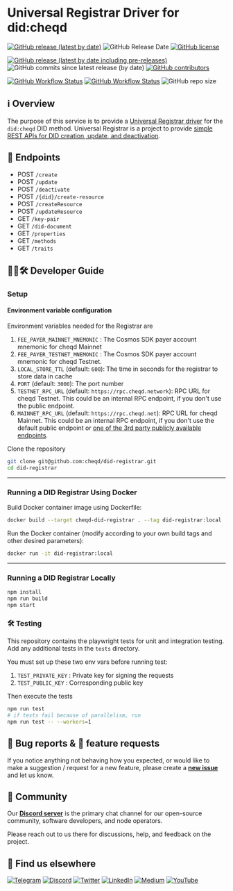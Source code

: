 # Universal Registrar Driver for did:cheqd

[![GitHub release (latest by date)](https://img.shields.io/github/v/release/cheqd/did-registrar?color=green&label=stable%20release&style=flat-square)](https://github.com/cheqd/did-registrar/releases/latest) ![GitHub Release Date](https://img.shields.io/github/release-date/cheqd/did-registrar?color=green&style=flat-square) [![GitHub license](https://img.shields.io/github/license/cheqd/did-registrar?color=blue&style=flat-square)](https://github.com/cheqd/did-registrar/blob/main/LICENSE)

[![GitHub release (latest by date including pre-releases)](https://img.shields.io/github/v/release/cheqd/did-registrar?include_prereleases&label=dev%20release&style=flat-square)](https://github.com/cheqd/did-registrar/releases/) ![GitHub commits since latest release (by date)](https://img.shields.io/github/commits-since/cheqd/did-registrar/latest?style=flat-square) [![GitHub contributors](https://img.shields.io/github/contributors/cheqd/did-registrar?label=contributors%20%E2%9D%A4%EF%B8%8F&style=flat-square)](https://github.com/cheqd/did-registrar/graphs/contributors)

[![GitHub Workflow Status](https://img.shields.io/github/actions/workflow/status/cheqd/did-registrar/dispatch.yml?label=workflows&style=flat-square)](https://github.com/cheqd/did-registrar/actions/workflows/dispatch.yml) [![GitHub Workflow Status](https://img.shields.io/github/actions/workflow/status/cheqd/did-registrar/codeql.yml?label=CodeQL&style=flat-square)](https://github.com/cheqd/did-registrar/actions/workflows/codeql.yml) ![GitHub repo size](https://img.shields.io/github/repo-size/cheqd/did-registrar?style=flat-square)

## ℹ️ Overview

The purpose of this service is to provide a [Universal Registrar driver](https://identity.foundation/did-registration/#abstract) for the `did:cheqd` DID method. Universal Registrar is a project to provide [simple REST APIs for DID creation, update, and deactivation](https://identity.foundation/did-registration/).

## 📖 Endpoints

- POST `/create`
- POST `/update`
- POST `/deactivate`
- POST `/{did}/create-resource`
- POST `/createResource`
- POST `/updateResource`
- GET `/key-pair`
- GET `/did-document`
- GET `/properties`
- GET `/methods`
- GET `/traits`

## 🧑‍💻🛠 Developer Guide

### Setup

#### Environment variable configuration

Environment variables needed for the Registrar are

1. `FEE_PAYER_MAINNET_MNEMONIC` : The Cosmos SDK payer account mnemonic for cheqd Mainnet
2. `FEE_PAYER_TESTNET_MNEMONIC` : The Cosmos SDK payer account mnemonic for cheqd Testnet.
3. `LOCAL_STORE_TTL` (default: `600`): The time in seconds for the registrar to store data in cache
4. `PORT` (default: `3000`): The port number
5. `TESTNET_RPC_URL` (default: `https://rpc.cheqd.network`): RPC URL for cheqd Testnet. This could be an internal RPC endpoint, if you don't use the public endpoint.
6. `MAINNET_RPC_URL` (default: `https://rpc.cheqd.net`): RPC URL for cheqd Mainnet. This could be an internal RPC endpoint, if you don't use the default public endpoint or [one of the 3rd party publicly available endpoints](https://cosmos.directory/cheqd/nodes).

Clone the repository

```bash
git clone git@github.com:cheqd/did-registrar.git
cd did-registrar
```

***

### Running a DID Registrar Using Docker

Build Docker container image using Dockerfile:

```bash
docker build --target cheqd-did-registrar . --tag did-registrar:local
```

Run the Docker container (modify according to your own build tags and other desired parameters):

```bash
docker run -it did-registrar:local
```

***

### Running a DID Registrar Locally

```bash
npm install
npm run build
npm start 
```

### 🛠 Testing

This repository contains the playwright tests for unit and integration testing.
Add any additional tests in the `tests` directory.

You must set up these two env vars before running test:

1. `TEST_PRIVATE_KEY` : Private key for signing the requests
2. `TEST_PUBLIC_KEY` : Corresponding public key

Then execute the tests

```bash
npm run test
# if tests fail because of parallelism, run
npm run test -- --workers=1
```

## 🐞 Bug reports & 🤔 feature requests

If you notice anything not behaving how you expected, or would like to make a suggestion / request for a new feature, please create a [**new issue**](https://github.com/cheqd/did-registrar/issues/new/choose) and let us know.

## 💬 Community

Our [**Discord server**](http://cheqd.link/discord-github) is the primary chat channel for our open-source community, software developers, and node operators.

Please reach out to us there for discussions, help, and feedback on the project.

## 🙋 Find us elsewhere

[![Telegram](https://img.shields.io/badge/Telegram-2CA5E0?style=for-the-badge\&logo=telegram\&logoColor=white)](https://t.me/cheqd) [![Discord](https://img.shields.io/badge/Discord-7289DA?style=for-the-badge\&logo=discord\&logoColor=white)](http://cheqd.link/discord-github) [![Twitter](https://img.shields.io/badge/Twitter-1DA1F2?style=for-the-badge\&logo=twitter\&logoColor=white)](https://twitter.com/intent/follow?screen_name=cheqd_io) [![LinkedIn](https://img.shields.io/badge/LinkedIn-0077B5?style=for-the-badge\&logo=linkedin\&logoColor=white)](http://cheqd.link/linkedin) [![Medium](https://img.shields.io/badge/Medium-12100E?style=for-the-badge\&logo=medium\&logoColor=white)](https://blog.cheqd.io) [![YouTube](https://img.shields.io/badge/YouTube-FF0000?style=for-the-badge\&logo=youtube\&logoColor=white)](https://www.youtube.com/channel/UCBUGvvH6t3BAYo5u41hJPzw/)
